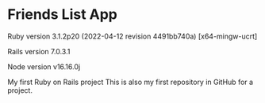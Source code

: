 # Friends List App

Ruby version 3.1.2p20 (2022-04-12 revision 4491bb740a) [x64-mingw-ucrt]

Rails version 7.0.3.1

Node version v16.16.0j

My first Ruby on Rails project
This is also my first repository in GitHub for a project.
